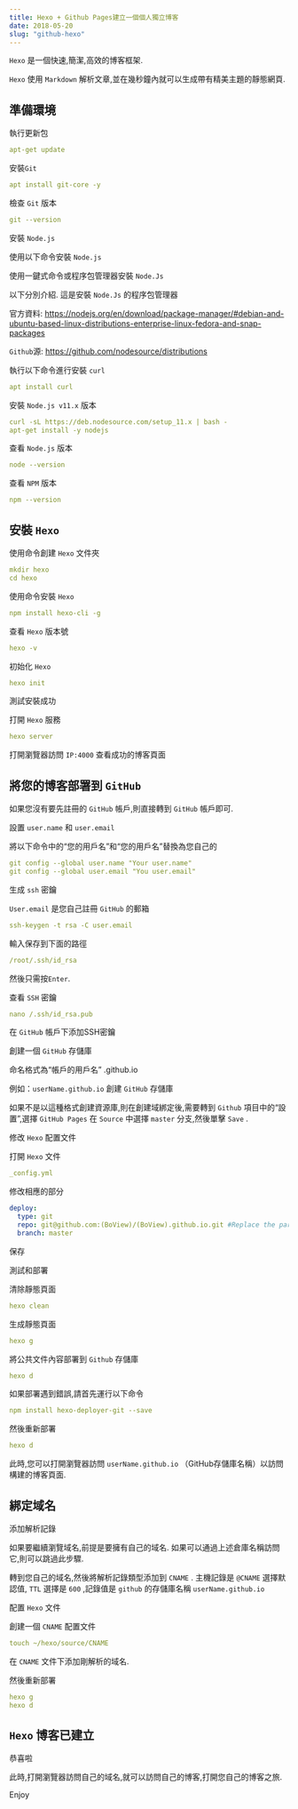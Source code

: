 ```yaml
---
title: Hexo + Github Pages建立一個個人獨立博客
date: 2018-05-20
slug: "github-hexo"
---
```


`Hexo` 是一個快速,簡潔,高效的博客框架.

<!--more-->

`Hexo` 使用 `Markdown` 解析文章,並在幾秒鐘內就可以生成帶有精美主題的靜態網頁.

## 準備環境

執行更新包

```yml
apt-get update
```

安裝`Git`

```yml
apt install git-core -y
```

檢查 `Git` 版本

```yml
git --version
```

安裝 `Node.js`

使用以下命令安裝 `Node.js`

使用一鍵式命令或程序包管理器安裝 `Node.Js`

以下分別介紹. 這是安裝 `Node.Js` 的程序包管理器

官方資料: https://nodejs.org/en/download/package-manager/#debian-and-ubuntu-based-linux-distributions-enterprise-linux-fedora-and-snap-packages

`Github`源: https://github.com/nodesource/distributions

執行以下命令進行安裝 `curl`

```yml
apt install curl
```

安裝 `Node.js v11.x` 版本

```yml
curl -sL https://deb.nodesource.com/setup_11.x | bash -
apt-get install -y nodejs
```

查看 `Node.js` 版本

```yml
node --version
```

查看 `NPM` 版本

```yml
npm --version
```

## 安裝 `Hexo`

使用命令創建 `Hexo` 文件夾

```yml
mkdir hexo
cd hexo
```

使用命令安裝 `Hexo`

```yml
npm install hexo-cli -g
```

查看 `Hexo` 版本號

```yml
hexo -v
```

初始化 `Hexo`

```yml
hexo init
```

測試安裝成功

打開 `Hexo` 服務

```yml
hexo server
```

打開瀏覽器訪問 `IP:4000` 查看成功的博客頁面

## 將您的博客部署到 `GitHub`

如果您沒有要先註冊的 `GitHub` 帳戶,則直接轉到 `GitHub` 帳戶即可.

設置 `user.name` 和 `user.email`

將以下命令中的“您的用戶名”和“您的用戶名”替換為您自己的

```yml
git config --global user.name "Your user.name"
git config --global user.email "You user.email"
```

生成 `ssh` 密鑰

`User.email` 是您自己註冊 `GitHub` 的郵箱

```yml
ssh-keygen -t rsa -C user.email
```

輸入保存到下面的路徑

```yml
/root/.ssh/id_rsa
```

然後只需按`Enter`.

查看 `SSH` 密鑰

```yml
nano /.ssh/id_rsa.pub
```

在 `GitHub` 帳戶下添加SSH密鑰

創建一個 `GitHub` 存儲庫

命名格式為“帳戶的用戶名” .github.io

例如：`userName.github.io` 創建 `GitHub` 存儲庫

如果不是以這種格式創建資源庫,則在創建域綁定後,需要轉到 `Github` 項目中的“設置”,選擇 `GitHub Pages` 在 `Source` 中選擇 `master` 分支,然後單擊 `Save` .

修改 `Hexo` 配置文件
 
打開 `Hexo` 文件

```yml
_config.yml
```

修改相應的部分

```yml
deploy:
  type: git
  repo: git@github.com:(BoView)/(BoView).github.io.git #Replace the parentheses with your own username and warehouse name, and remove the parentheses.
  branch: master
```

保存

測試和部署

清除靜態頁面

```yml
hexo clean
```

生成靜態頁面

```yml
hexo g
```

將公共文件內容部署到 `Github` 存儲庫

```yml
hexo d
```

如果部署遇到錯誤,請首先運行以下命令

```yml
npm install hexo-deployer-git --save
```

然後重新部署

```yml
hexo d
```

此時,您可以打開瀏覽器訪問 `userName.github.io` （GitHub存儲庫名稱）以訪問構建的博客頁面.

## 綁定域名

添加解析記錄

如果要繼續瀏覽域名,前提是要擁有自己的域名. 如果可以通過上述倉庫名稱訪問它,則可以跳過此步驟.

轉到您自己的域名,然後將解析記錄類型添加到 `CNAME` . 主機記錄是 `@CNAME` 選擇默認值, `TTL` 選擇是 `600` ,記錄值是 `github` 的存儲庫名稱 `userName.github.io`

配置 `Hexo` 文件

創建一個 `CNAME` 配置文件

```yml
touch ~/hexo/source/CNAME
```

在 `CNAME` 文件下添加剛解析的域名.

然後重新部署

```yml
hexo g
hexo d
```

## `Hexo` 博客已建立

恭喜啦

此時,打開瀏覽器訪問自己的域名,就可以訪問自己的博客,打開您自己的博客之旅.

Enjoy
